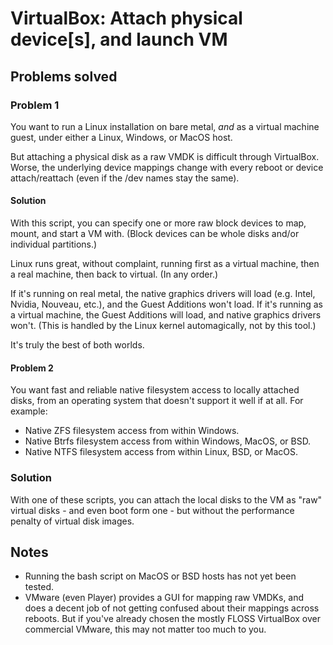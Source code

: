 # VirtualBox: Attach physical device[s], and launch VM

## Problems solved

### Problem 1

You want to run a Linux installation on bare metal, _and_ as a virtual machine guest, under either a Linux, Windows, or MacOS host.

But attaching a physical disk as a raw VMDK is difficult through VirtualBox. Worse, the underlying device mappings change with every reboot or device attach/reattach (even if the /dev names stay the same).

#### Solution

With this script, you can specify one or more raw block devices to map, mount, and start a VM with. (Block devices can be whole disks and/or individual partitions.)

Linux runs great, without complaint, running first as a virtual machine, then a real machine, then back to virtual. (In any order.)

If it's running on real metal, the native graphics drivers will load (e.g. Intel, Nvidia, Nouveau, etc.), and the Guest Additions won't load. If it's running as a virtual machine, the Guest Additions will load, and native graphics drivers won't. (This is handled by the Linux kernel automagically, not by this tool.)

It's truly the best of both worlds.

#### Problem 2

You want fast and reliable native filesystem access to locally attached disks, from an operating system that doesn't support it well if at all. For example:

- Native ZFS filesystem access from within Windows.
- Native Btrfs filesystem access from within Windows, MacOS, or BSD.
- Native NTFS filesystem access from within Linux, BSD, or MacOS.

### Solution

With one of these scripts, you can attach the local disks to the VM as "raw" virtual disks - and even boot form one - but without the performance penalty of virtual disk images.

## Notes

- Running the bash script on MacOS or BSD hosts has not yet been tested.
- VMware (even Player) provides a GUI for mapping raw VMDKs, and does a decent job of not getting confused about their mappings across reboots. But if you've already chosen the mostly FLOSS VirtualBox over commercial VMware, this may not matter too much to you.
